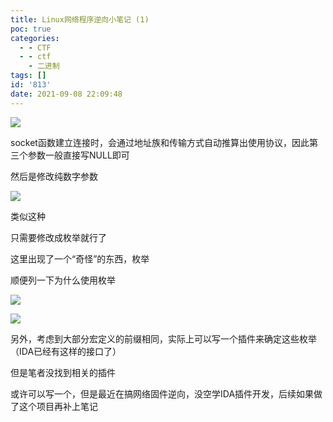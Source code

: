 ```yaml
---
title: Linux网络程序逆向小笔记 (1)
poc: true
categories:
  - - CTF
  - - ctf
    - 二进制
tags: []
id: '813'
date: 2021-09-08 22:09:48
---
```


![](https://raw.githubusercontent.com/Valkierja/ALLPIC/main/img/202303181100968.png)

socket函数建立连接时，会通过地址族和传输方式自动推算出使用协议，因此第三个参数一般直接写NULL即可

然后是修改纯数字参数

![](https://raw.githubusercontent.com/Valkierja/ALLPIC/main/img/202303181100173.png)

类似这种

只需要修改成枚举就行了

这里出现了一个“奇怪”的东西，枚举

顺便列一下为什么使用枚举

![](https://raw.githubusercontent.com/Valkierja/ALLPIC/main/img/202303181100580.png)

![](https://raw.githubusercontent.com/Valkierja/ALLPIC/main/img/202303181101669.png)

另外，考虑到大部分宏定义的前缀相同，实际上可以写一个插件来确定这些枚举（IDA已经有这样的接口了）

但是笔者没找到相关的插件

或许可以写一个，但是最近在搞网络固件逆向，没空学IDA插件开发，后续如果做了这个项目再补上笔记